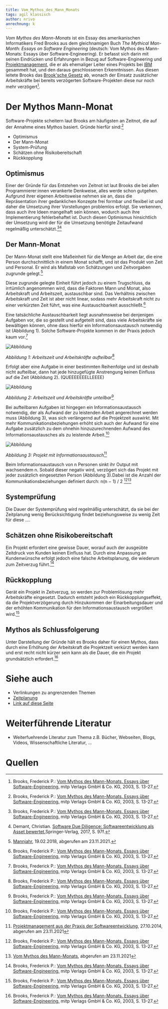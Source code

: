 ```yaml
---
title: Vom_Mythos_des_Mann_Monats
tags: agil klassisch
author: nrivo
anrechnung: k
---
```



*Vom Mythos des Mann-Monats* ist ein Essay des amerikanischen Informatikers Fred Brooks aus dem gleichnamigen Buch *The Mythical Man-Month: Essays on Software Engineering* (deutsch: Vom Mythos des Mann-Monats: Essays über Software-Engineering). Er befasst sich darin mit seinen Eindrücken und Erfahrungen in Bezug auf Software-Engineering und [Projektmanagement](Projektmanagement.md), die er als ehemaliger Leiter eines Projekts bei [IBM](https://de.wikipedia.org/wiki/IBM) gesammelt hat, und den daraus geschlossenen Erkenntnissen. Aus diesen leitete Brooks das [Brook'sche Gesetz](https://de.wikipedia.org/wiki/Anti-Pattern#Brooks.E2.80.99sches_Gesetz) ab, wonach der Einsatz zusätzlicher Arbeitskräfte bei bereits verzögerten Software-Projekten diese nur noch mehr verzögert[^1].



# Der Mythos Mann-Monat
Software-Projekte scheitern laut Brooks am häufigsten an Zeitnot, die auf der Annahme eines Mythos basiert. Gründe hierfür sind:[^1]
* Optimismus
* Der Mann-Monat
* System-Prüfung
* Schätzen ohne Risikobereitschaft
* Rückkopplung

## Optimismus
Einer der Gründe für das Entstehen von Zeitnot ist laut Brooks die bei allen Programmierer:innen verankerte Denkweise, alles werde schon gutgehen. Aufgrund ihrer eigenen Arbeitsweise nehmen sie an, dass die Repräsentation ihrer gedanklichen Konzepte frei formbar und flexibel ist und daher die Umsetzung ihrer Vorstellungen problemlos erfolgt. Sie verkennen, dass auch ihre Ideen mangelhaft sein können, wodurch auch ihre Implementierung fehlerbehaftet ist. Durch diesen Optimismus hinsichtlich der Umsetzung wird der für die Umsetzung benötigte Zeitaufwand regelmäßig unterschätzt.[^1][^2]

## Der Mann-Monat
Der Mann-Monat stellt eine Maßeinheit für die Menge an Arbeit dar, die eine Person durchschnittlich in einem Monat schafft, und ist das Produkt von Zeit und Personal. Er wird als Maßstab von Schätzungen und Zeitvorgaben zugrunde gelegt.[^3] 

Diese zugrunde gelegte Einheit führt jedoch zu einem Trugschluss, da irrtümlich angenommen wird, dass die Faktoren Mann und Monat, also Arbeitskraft und Arbeitszeit, austauschbar sind. Das Verhältnis zwischen Arbeitskraft und Zeit ist aber nicht linear, sodass mehr Arbeitskraft nicht zu einer verkürzten Zeit führt, was eine Austauschbarkeit ausschließt.[^1]

Eine tatsächliche Austauschbarkeit liegt ausnahmsweise bei denjenigen Aufgaben vor, die so gestellt und aufgeteilt sind, dass viele Arbeitskräfte sie bewältigen können, ohne dass hierfür ein Informationsaustausch notwendig ist (Abbildung 1). Solche Software-Projekte kommen in der Praxis jedoch kaum vor.[^1]

![Abbildung](Vom_Mythos_des_Mann_Monats/Arbeitszeit%20vs.%20Arbeitskräfte%20vollständig%20unterteilbar.JPG)

*Abbildung 1: Arbeitszeit und Arbeitskräfte aufteilbar*[^1]


Erfolgt aber eine Aufgabe in einer bestimmten Reihenfolge und ist deshalb nicht aufteilbar, dann hat jede hinzugefügte Anstrengung keinen Einfluss auf die Zeit (Abbildung 2). (QUEEEEEEELLEEEE)

![Abbildung](Vom_Mythos_des_Mann_Monats/Arbeitszeit%20vs.%20Arbeitskräfte%20unteilbar.JPG)

*Abbildung 2: Arbeitszeit und Arbeitskräfte unteilbar*[^1]

Bei aufteilbaren Aufgaben ist hingegen ein Informationsaustausch notwendig, der als Aufwand der zu leistenden Arbeit angerechnet werden muss (Abbildung 3), was sich verlängernd auf die Projektzeit auswirkt. Mit mehr Kommunikationsbeziehungen erhöht sich auch der Aufwand für eine Aufgabe zusätzlich zu dem ohnehin hinzuzurechnenden Aufwand des Informationsaustausches als zu leistende Arbeit.[^1]

![Abbildung](Vom_Mythos_des_Mann_Monats/Aufgabe%20mit%20Kommunikation.JPG)

*Abbildung 3: Projekt mit Informationsaustausch*[^4]

Beim Informationsaustausch von n Personen sinkt ihr Output mit wachsendem n. Sobald dieser negativ wird, verzögert sich das Projekt mit jeder zusätzlich eingesetzten Person (Abbildung 3).Dabei ist die Anzahl der Kommunikationsbeziehungen definiert durch: n(n − 1) / 2 [^1][^5]


## Systemprüfung

Die Dauer der Systemprüfung wird regelmäßig unterschätzt, da sie bei der Zeitplanung wenig Berücksichtigung findet beziehungsweise zu wenig Zeit für diese ….

## Schätzen ohne Risikobereitschaft

Ein Projekt erfordert eine gewisse Dauer, worauf auch der ausgeübte Zeitdruck von Kunden keinen Einfluss hat. Durch eine Anpassung an Kundenwünsche erfolgt jedoch eine falsche Arbeitsplanung, die wiederum zum Zeitverzug führt.[^1]

## Rückkopplung 
Gerät ein Projekt in Zeitverzug, so werden zur Problemlösung mehr Arbeitskräfte eingesetzt. Dadurch entsteht jedoch ein Rückkopplungseffekt, da die Projektverzögerung durch Hinzukommen der Einarbeitungsdauer und der erhöhten Kommunikation für den Informationsaustausch vergrößert wird.[^1]

## Mythos als Schlussfolgerung
Unter Darstellung der Gründe hält es Brooks daher für einen Mythos, dass durch eine Erhöhung der Arbeitskraft die Projektzeit verkürzt werden kann und erst recht nicht kürzer sein kann als die Dauer, die ein Projekt grundsätzlich erfordert.[^1]


# Siehe auch

* Verlinkungen zu angrenzenden Themen
* [Zeitplanung](Zeitplanung.md)
* [Link auf diese Seite](Vom_Mythos_des_Mann_Monats.md)

# Weiterführende Literatur

* Weiterfuehrende Literatur zum Thema z.B. Bücher, Webseiten, Blogs, Videos, Wissenschaftliche Literatur, ...

# Quellen

[^1]: Brooks, Frederick P.: [Vom Mythos des Mann-Monats. Essays über Software-Engineering.](https://books.google.de/books?hl=de&lr=&id=-dSU0IxvfzMC&oi=fnd&pg=PA3&dq=mythos+von+mann+monats&ots=ekrC7IHjO5&sig=I7Jhh12LZFxYNlzPyxFBclx86Y8&redir_esc=y#v=onepage&q&f=false) mitp Verlags GmbH & Co. KG, 2003, S. 13-27.

[^2]: Demant, Christian. [Software Due Diligence: Softwareentwicklung als Asset bewertet.](https://link.springer.com/book/10.1007/978-3-662-53062-7)Springer-Verlag, 2017, S. 97f.

[^3]: [Mannjahr](https://wirtschaftslexikon.gabler.de/definition/mannjahr-39390/version-262799), 19.02.2018, abgerufen am 23.11.2021.

[^4]: [Projektmanagement aus der Praxis der Softwareentwicklung](https://www-seal.cs.tu-dortmund.de/seal/downloads/teaching/pm1415/2b.%20Aufwandssch%C3%A4tzung%20V1.pdf), 27.10.2014, abgerufen am 23.11.2021

[^5]: [Vom Mythos des Mann-Monats](https://de.wikipedia.org/wiki/Vom_Mythos_des_Mann-Monats), abgerufen am 23.11.2021




